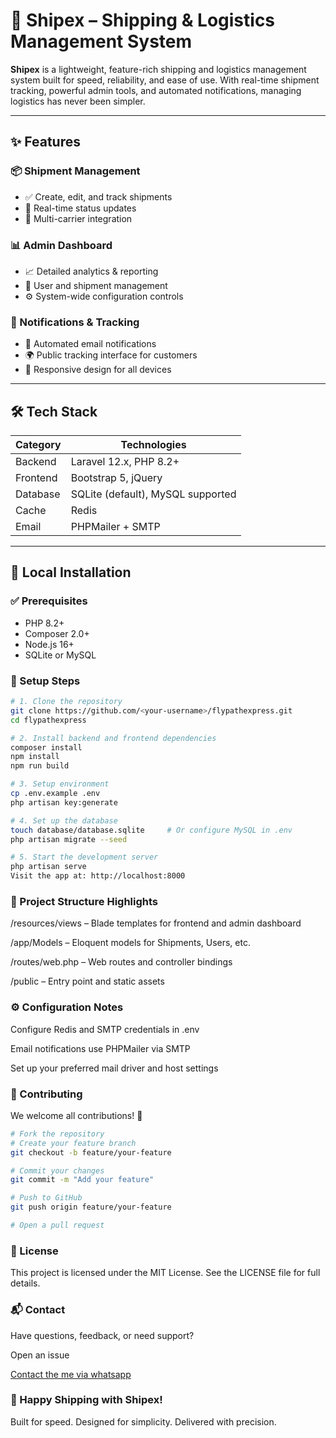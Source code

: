 # 🚚 Shipex – Shipping & Logistics Management System

**Shipex** is a lightweight, feature-rich shipping and logistics management system built for speed, reliability, and ease of use. With real-time shipment tracking, powerful admin tools, and automated notifications, managing logistics has never been simpler.

---

## ✨ Features

### 📦 Shipment Management
- ✅ Create, edit, and track shipments
- 📡 Real-time status updates
- 🔁 Multi-carrier integration

### 📊 Admin Dashboard
- 📈 Detailed analytics & reporting
- 👥 User and shipment management
- ⚙️ System-wide configuration controls

### 🔔 Notifications & Tracking
- 📩 Automated email notifications
- 🌍 Public tracking interface for customers
- 📱 Responsive design for all devices

---

## 🛠️ Tech Stack

| Category   | Technologies                        |
|------------|-------------------------------------|
| Backend    | Laravel 12.x, PHP 8.2+               |
| Frontend   | Bootstrap 5, jQuery                 |
| Database   | SQLite (default), MySQL supported   |
| Cache      | Redis                               |
| Email      | PHPMailer + SMTP                    |

---

## 🚀 Local Installation

### ✅ Prerequisites
- PHP 8.2+
- Composer 2.0+
- Node.js 16+
- SQLite or MySQL

### 🧪 Setup Steps

```bash
# 1. Clone the repository
git clone https://github.com/<your-username>/flypathexpress.git
cd flypathexpress

# 2. Install backend and frontend dependencies
composer install
npm install
npm run build

# 3. Setup environment
cp .env.example .env
php artisan key:generate

# 4. Set up the database
touch database/database.sqlite     # Or configure MySQL in .env
php artisan migrate --seed

# 5. Start the development server
php artisan serve
Visit the app at: http://localhost:8000
```

### 📁 Project Structure Highlights

/resources/views – Blade templates for frontend and admin dashboard

/app/Models – Eloquent models for Shipments, Users, etc.

/routes/web.php – Web routes and controller bindings

/public – Entry point and static assets


### ⚙️ Configuration Notes

Configure Redis and SMTP credentials in .env

Email notifications use PHPMailer via SMTP

Set up your preferred mail driver and host settings


### 🤝 Contributing
We welcome all contributions! 🚀

```bash
# Fork the repository
# Create your feature branch
git checkout -b feature/your-feature

# Commit your changes
git commit -m "Add your feature"

# Push to GitHub
git push origin feature/your-feature

# Open a pull request
```

### 📜 License
This project is licensed under the MIT License.
See the LICENSE file for full details.

### 📬 Contact
Have questions, feedback, or need support?

Open an issue

[Contact the me via whatsapp](https://wa.me/2348146290707)

### 🚚 Happy Shipping with Shipex!
Built for speed. Designed for simplicity. Delivered with precision.

